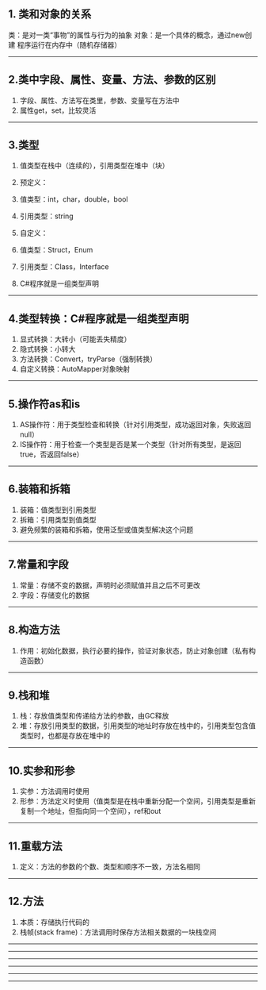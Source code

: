 ## 1. 类和对象的关系
类：是对一类“事物”的属性与行为的抽象
对象：是一个具体的概念，通过new创建
程序运行在内存中（随机存储器）
**********************************************************************************************************************************************************
## 2.类中字段、属性、变量、方法、参数的区别
1. 字段、属性、方法写在类里，参数、变量写在方法中
2. 属性get，set，比较灵活
**********************************************************************************************************************************************************
## 3.类型
1. 值类型在栈中（连续的），引用类型在堆中（块）
2. 预定义：
  1. 值类型：int，char，double，bool
  2. 引用类型：string
3. 自定义：
  1. 值类型：Struct，Enum

  2. 引用类型：Class，Interface
4. C#程序就是一组类型声明
**********************************************************************************************************************************************************
## 4.类型转换：C#程序就是一组类型声明
1. 显式转换：大转小（可能丢失精度）
2. 隐式转换：小转大
3. 方法转换：Convert，tryParse（强制转换）
4. 自定义转换：AutoMapper对象映射
**********************************************************************************************************************************************************
## 5.操作符as和is
1. AS操作符：用于类型检查和转换（针对引用类型，成功返回对象，失败返回null）
2. IS操作符：用于检查一个类型是否是某一个类型（针对所有类型，是返回true，否返回false）
**********************************************************************************************************************************************************
## 6.装箱和拆箱
1. 装箱：值类型到引用类型
2. 拆箱：引用类型到值类型
3. 避免频繁的装箱和拆箱，使用泛型或值类型解决这个问题
**********************************************************************************************************************************************************
## 7.常量和字段
1. 常量：存储不变的数据，声明时必须赋值并且之后不可更改
2. 字段：存储变化的数据
**********************************************************************************************************************************************************
## 8.构造方法
1. 作用：初始化数据，执行必要的操作，验证对象状态，防止对象创建（私有构造函数）
**********************************************************************************************************************************************************
## 9.栈和堆
1. 栈：存放值类型和传递给方法的参数，由GC释放
2. 堆：存放引用类型的数据，引用类型的地址时存放在栈中的，引用类型包含值类型时，也都是存放在堆中的
**********************************************************************************************************************************************************
## 10.实参和形参
1. 实参：方法调用时使用
2. 形参：方法定义时使用（值类型是在栈中重新分配一个空间，引用类型是重新复制一个地址，但指向同一个空间），ref和out
**********************************************************************************************************************************************************
## 11.重载方法
1. 定义：方法的参数的个数、类型和顺序不一致，方法名相同
**********************************************************************************************************************************************************
## 12.方法
1. 本质：存储执行代码的
2. 栈帧(stack frame)：方法调用时保存方法相关数据的一块栈空间
**********************************************************************************************************************************************************
**********************************************************************************************************************************************************
**********************************************************************************************************************************************************
**********************************************************************************************************************************************************
**********************************************************************************************************************************************************
**********************************************************************************************************************************************************
